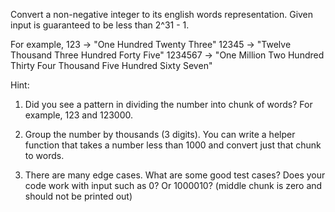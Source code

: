 Convert a non-negative integer to its english words representation. Given input is guaranteed to be less than 2^31 - 1.

For example,
123 -> "One Hundred Twenty Three"
12345 -> "Twelve Thousand Three Hundred Forty Five"
1234567 -> "One Million Two Hundred Thirty Four Thousand Five Hundred Sixty Seven"

Hint:

1. Did you see a pattern in dividing the number into chunk of words? For example, 123 and 123000.

2. Group the number by thousands (3 digits). You can write a helper function that takes a number less than 1000 and convert just that chunk to words.

3. There are many edge cases. What are some good test cases? Does your code work with input such as 0? Or 1000010? (middle chunk is zero and should not be printed out)